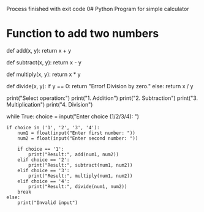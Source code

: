 Process finished with exit code 0# Python Program for simple calculator
# Function to add two numbers
def add(x, y):
    return x + y

def subtract(x, y):
    return x - y

def multiply(x, y):
    return x * y

def divide(x, y):
    if y == 0:
        return "Error! Division by zero."
    else:
        return x / y

print("Select operation:")
print("1. Addition")
print("2. Subtraction")
print("3. Multiplication")
print("4. Division")

while True:
    choice = input("Enter choice (1/2/3/4): ")

    if choice in ('1', '2', '3', '4'):
        num1 = float(input("Enter first number: "))
        num2 = float(input("Enter second number: "))

        if choice == '1':
            print("Result:", add(num1, num2))
        elif choice == '2':
            print("Result:", subtract(num1, num2))
        elif choice == '3':
            print("Result:", multiply(num1, num2))
        elif choice == '4':
            print("Result:", divide(num1, num2))
        break
    else:
        print("Invalid input")
